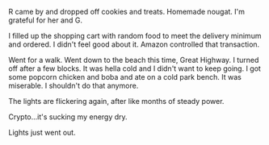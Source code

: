 R came by and dropped off cookies and treats. Homemade nougat. I'm grateful for her and G.

I filled up the shopping cart with random food to meet the delivery minimum and ordered. I didn't feel good about it. Amazon controlled that transaction.

Went for a walk. Went down to the beach this time, Great Highway. I turned off after a few blocks. It was hella cold and I didn't want to keep going. I got some popcorn chicken and boba and ate on a cold park bench. It was miserable. I shouldn't do that anymore.

The lights are flickering again, after like months of steady power.

Crypto...it's sucking my energy dry.

Lights just went out.
